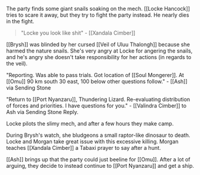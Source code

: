 The party finds some giant snails soaking on the mech. [[Locke Hancock]] tries to scare it away, but they try to fight the party instead. He nearly dies in the fight.

>"Locke you look like shit" - [[Xandala Cimber]]

[[Brysh]] was blinded by her cursed [[Veil of Uluu Thalongh]] because she harmed the nature snails. She's very angry at Locke for angering the snails, and he's angry she doesn't take responsibility for her actions (in regards to the veil).

"Reporting. Was able to pass trials. Got location of [[Soul Mongerer]]. At [[Omu]] 90 km south 30 east, 100 below other questions follow." - [[Ash]] via Sending Stone

"Return to [[Port Nyanzaru]], Thundering Lizard. Re-evaluating distribution of forces and priorities. I have questions for you." - [[Valindra Cimber]] to Ash via Sending Stone Reply.

Locke pilots the slimy mech, and after a few hours they make camp.

During Brysh's watch, she bludgeons a small raptor-like dinosaur to death. Locke and Morgan take great issue with this excessive killing. Morgan teaches [[Xandala Cimber]] a Tabaxi prayer to say after a hunt.

[[Ash]] brings up that the party could just beeline for [[Omu]]. After a lot of arguing, they decide to instead continue to [[Port Nyanzaru]] and get a ship.